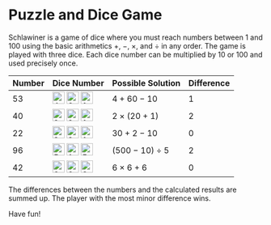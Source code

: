 # Puzzle and Dice Game

Schlawiner is a game of dice where you must reach numbers between 1 and 100 using the basic arithmetics +, −, ×, and ÷ in any order. The game is played with three dice. Each dice number can be multiplied by 10 or 100 and used precisely once.

| Number | Dice Number                                                                                                                                                                                                                                                                          | Possible Solution | Difference |
|--------|--------------------------------------------------------------------------------------------------------------------------------------------------------------------------------------------------------------------------------------------------------------------------------------|-------------------|------------|
| 53     | <img src="https://schl4win3r.github.io/4.svg" width="24" height="24" alt="4" title="4"/>&nbsp;<img src="https://schl4win3r.github.io/6.svg" width="24" height="24" alt="6" title="6"/>&nbsp;<img src="https://schl4win3r.github.io/1.svg" width="24" height="24" alt="1" title="1"/> | 4 + 60 − 10       | 1          |
| 40     | <img src="https://schl4win3r.github.io/2.svg" width="24" height="24" alt="2" title="2"/>&nbsp;<img src="https://schl4win3r.github.io/2.svg" width="24" height="24" alt="2" title="2"/>&nbsp;<img src="https://schl4win3r.github.io/1.svg" width="24" height="24" alt="1" title="1"/> | 2 × (20 + 1)      | 2          |
| 22     | <img src="https://schl4win3r.github.io/3.svg" width="24" height="24" alt="3" title="3"/>&nbsp;<img src="https://schl4win3r.github.io/2.svg" width="24" height="24" alt="2" title="2"/>&nbsp;<img src="https://schl4win3r.github.io/1.svg" width="24" height="24" alt="1" title="1"/> | 30 + 2 − 10       | 0          |
| 96     | <img src="https://schl4win3r.github.io/5.svg" width="24" height="24" alt="5" title="5"/>&nbsp;<img src="https://schl4win3r.github.io/1.svg" width="24" height="24" alt="1" title="1"/>&nbsp;<img src="https://schl4win3r.github.io/5.svg" width="24" height="24" alt="5" title="5"/> | (500 − 10) ÷ 5    | 2          |
| 42     | <img src="https://schl4win3r.github.io/6.svg" width="24" height="24" alt="6" title="6"/>&nbsp;<img src="https://schl4win3r.github.io/6.svg" width="24" height="24" alt="6" title="6"/>&nbsp;<img src="https://schl4win3r.github.io/6.svg" width="24" height="24" alt="6" title="6"/> | 6 × 6 + 6         | 0          |

The differences between the numbers and the calculated results are summed up. The player with the most minor difference wins.

Have fun!
